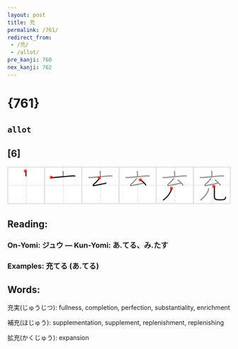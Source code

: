 ```yaml
---
layout: post
title: 充
permalink: /761/
redirect_from:
 - /充/
 - /allot/
pre_kanji: 760
nex_kanji: 762
---
```


# {761}

## `allot`

## [6]

<div class="stroke"><img src="../images/E58585.png" /></div>

## Reading:

### On-Yomi: ジュウ &mdash; Kun-Yomi: あ.てる、み.たす

### Examples: 充てる (あ.てる)

## Words:

充実(じゅうじつ): fullness, completion, perfection, substantiality, enrichment

補充(ほじゅう): supplementation, supplement, replenishment, replenishing

拡充(かくじゅう): expansion

